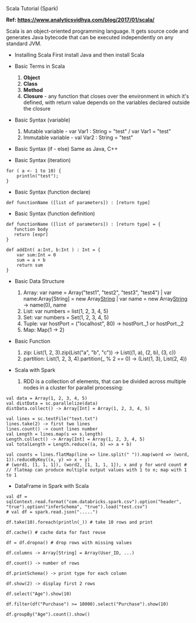 Scala Tutorial (Spark)

**Ref: https://www.analyticsvidhya.com/blog/2017/01/scala/**

Scala is an object-oriented programming language. It gets source code and generates Java bytecode that can be executed independently on any standard JVM.

- Installing Scala
	First install Java and then install Scala

- Basic Terms in Scala
	1. **Object**
	2. **Class**
	3. **Method**
	4. **Closure** - any function that closes over the environment in which it's defined, with return value depends on the variables declared outside the closure


- Basic Syntax (variable)
	1. Mutable variable - var Var1 : String = "test" / var Var1 = "test"
	2. Immutable variable - val Var2 : String = "test"


- Basic Syntax (if - else)
	Same as Java, C++

- Basic Syntax (iteration)
```
for ( a <- 1 to 10) {
	println("test");
}
```


- Basic Syntax (function declare)
```
def functionName ([list of parameters]) : [return type]
```


- Basic Syntax (function definition)
```
def functionName ([list of parameters]) : [return type] = {
   function body
   return [expr]
}

def addInt( a:Int, b:Int ) : Int = {
	var sum:Int = 0
    sum = a + b
   	return sum
}
```


- Basic Data Structure
	1. Array: var name = Array("test1", "test2", "test3", "test4") | var name:Array[String] = new Array[String](3) | var name = new Array[String](3) -> name(0), name
	2. List: var numbers = list(1, 2, 3, 4, 5)
	3. Set: var numbers = Set(1, 2, 3, 4, 5)
	4. Tuple: var hostPort = ("localhost", 80) -> hostPort._1 or hostPort._2
	5. Map: Map(1 -> 2)


- Basic Function
	1. zip: List(1, 2, 3).zip(List("a", "b", "c")) -> List((1, a), (2, b), (3, c))
	2. partition: List(1, 2, 3, 4).partition(_ % 2 == 0) -> (List(1, 3), List(2, 4))


- Scala with Spark
	1. RDD is a collection of elements, that can be divided across multiple nodes in a cluster for parallel processing:
```
val data = Array(1, 2, 3, 4, 5)
val distData = sc.parallelize(data)
distData.collect() -> Array[Int] = Array(1, 2, 3, 4, 5)

val lines = sc.textFile("text.txt")
lines.take(2) -> first two lines
lines.count() -> count lines number
val Length = lines.map(s => s.length)
Length.collect() -> Array[Int] = Array(1, 2, 3, 4, 5)
val totalLength = Length.reduce((a, b) => a + b)

val counts = lines.flatMap(line => line.split(" ")).map(word => (word, 1)).reduceByKey((x, y) => x + y) 
# (word1, [1, 1, 1]), (word2, [1, 1, 1, 1]), x and y for word count #
// flatmap can produce multiple output values with 1 to n; map with 1 to 1
```


- DataFrame in Spark with Scala
```
val df = sqlContext.read.format("com.databricks.spark.csv").option("header", "true").option("inferSchema", "true").load("test.csv")
# val df = spark.read.json(".....")

df.take(10).foreach(println(_)) # take 10 rows and print

df.cache() # cache data for fast reuse

df = df.dropna() # drop rows with missing values

df.columns -> Array[String] = Array(User_ID, ...)

df.count() -> number of rows

df.printSchema() -> print type for each column

df.show(2) -> display first 2 rows

df.select("Age").show(10)

df.filter(df("Purchase") >= 10000).select("Purchase").show(10)

df.groupBy("Age").count().show()
```